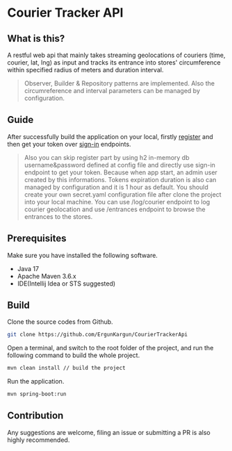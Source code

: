 # Courier Tracker API

## What is this?

A restful web api that mainly takes streaming geolocations of couriers (time, courier, lat, lng) as input and tracks its entrance into stores' circumference within specified radius of meters and duration interval.

> Observer, Builder & Repository patterns are implemented. Also the circumreference and interval parameters can be managed by configuration.

## Guide

After successfully build the application on your local, firstly [register](http://localhost:8080/auth/register) and then get your token over [sign-in](http://localhost:8080/auth/sign-in) endpoints.

> Also you can skip register part by using h2 in-memory db username&password defined at config file and directly use sign-in endpoint to get your token. Because when app start, an admin user created by this informations.
> Tokens expiration duration is also can managed by configuration and it is 1 hour as default. You should create your own secret.yaml configuration file after clone the project into your local machine.
> You can use /log/courier endpoint to log courier geolocation and use /entrances endpoint to browse the entrances to the stores.

## Prerequisites

Make sure you have installed the following software.

* Java 17
* Apache Maven 3.6.x
* IDE(Intellij Idea or STS suggested)

## Build 

Clone the source codes from Github.

```bash
git clone https://github.com/ErgunKargun/CourierTrackerApi
```

Open a terminal, and switch to the root folder of the project, and run the following command to build the whole project.

```bash
mvn clean install // build the project
```

Run the application.

```bash
mvn spring-boot:run
```


## Contribution

Any suggestions are welcome, filing an issue or submitting a PR is also highly recommended.  
